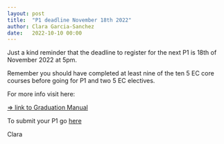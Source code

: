 ```yaml
---
layout: post
title:  "P1 deadline November 18th 2022"
author: Clara Garcia-Sanchez
date:   2022-10-10 00:00
---
```


Just a kind reminder that the deadline to register for the next P1 is 18th of November 2022 at 5pm.

Remember you should have completed at least nine of the ten 5 EC core courses before going for P1 and two 5 EC electives.

For more info visit here:

[=> link to Graduation Manual](https://3d.bk.tudelft.nl/courses/geo2020/rules/GraduationManualGeomatics2022-2023.pdf)

To submit your P1 go [here](https://3d.bk.tudelft.nl/courses/geo2020/rules/#p1)

Clara
